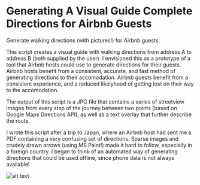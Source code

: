 # Generating A Visual Guide Complete Directions for Airbnb Guests
Generate walking directions (with pictures!) for Airbnb guests.

This script creates a visual guide with walking directions from address A to address B (both supplied by the user). I envisioned this as a prototype of a tool that Airbnb hosts could use to generate directions for their guests. Airbnb hosts benefit from a consistent, accurate, and fast method of generating directions to their accomodation. Airbnb guests benefit from a consistent experience, and a reduced likelyhood of getting lost on their way to the accomodation.

The output of this script is a JPG file that contains a series of streetview images from every step of the journey 
between two points (based on Google Maps Directions API), as well as a text overlay that further describe the 
route.

I wrote this script after a trip to Japan, where an Airbnb host had sent me a PDF containing a very confusing set of directions. Sparse images and crudely drawn arrows (using MS Paint!) made it hard to follow, especially in a foreign country. I began to think of an automated way of generating directions that could be used offline, since phone data is not always available!

![alt text](https://lh3.googleusercontent.com/kB7xTWQ1qRpCrCzXZuN8jDtChc-D93chKIL6XehTluy5fbV16qk7RhK_wTG9EMGdMpbkCFE5bug-j-ZPvws9sqpFSqXNVeSXWXYPf7pLxXBjAHF0yxFS68jdjYVjUAPKk7HAiQezAiPWjKSwm8ZB4IZu8HBEN0TyXEL4SJtZZBZjMTeZCo2VOXDP7R3wd3iF5S5vyy_gReGJkPJQuNxW9KIMJiYomO4w5fN4UJ-DFtRVKfJwU10oPC98IWYb1z6fKa60NNPWjapuMl4PrUrMYiFQoajJLwxaSg72CIrCy5AAlnRJg__h19FE97lxVthYh0JIZdnLxHpLXAHsjfxD_E59gGfPyLeiNvNBfuz7k-FCqM-p7UYtuvdO8kwNnLGB7xcCOjQfwgJFhlZOwiiWa0bXuCVmWiKfGXmN61MZswQ7iJBK5E2nKwDicKo5813kbnf_ITTwuW-54cVO7k7ZmC_M7fFcBOOl_oyjpjIby2XsxXVOFjW6KYB2J8yMM3SQtkZqloUtsQ65F2biWaK0QtogXILWhMbLp1lPawUccFduieXs4Jn8MArW-JtE9FaMSf-n5us-7i1yvFQ2HGlghQ3raOptLPv6mvZ4BFq91HcykgNCC_VIhOdVoft46r0y42LH8VOuxuqwWbNu0x1kAgb7=w206-h1236-no)
